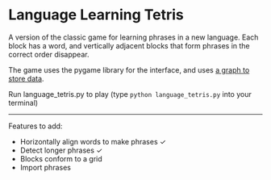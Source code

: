 # Language Learning Tetris

A version of the classic game for learning phrases in a new language.  Each block has a word, and vertically adjacent blocks that form phrases in the correct order disappear.

The game uses the pygame library for the interface, and uses [a graph to store data](https://github.com/Nasreen123/language_tetris/blob/master/Exploring%20graph%20algorithms%20for%20storing%20game%20data.ipynb).
 
Run language\_tetris.py to play (type ```python language_tetris.py``` into your terminal)


----------------------------------

Features to add:

* Horizontally align words to make phrases ✓
* Detect longer phrases ✓
* Blocks conform to a grid
* Import phrases

